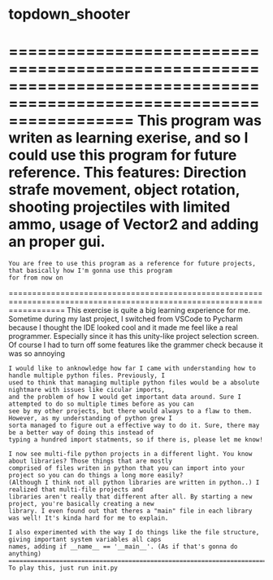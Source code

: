 # topdown_shooter
=====================================================================================================================
    This program was writen as learning exerise, and so I could use this program for future reference.
    This features: Direction strafe movement, object rotation, shooting projectiles with limited ammo, usage of Vector2
    and adding an proper gui.
========================================================================================================================
    You are free to use this program as a reference for future projects, that basically how I'm gonna use this program
    for from now on
========================================================================================================================
    This exercise is quite a big learning experience for me. Sometime during my last project, I switched from VSCode to
    Pycharm because I thought the IDE looked cool and it made me feel like a real programmer. Especially since it has
    this unity-like project selection screen. Of course I had to turn off some features like the grammer check because
    it was so annoying
    
    I would like to anknowledge how far I came with understanding how to handle multiple python files. Previously, I 
    used to think that managing multiple python files would be a absolute nightmare with issues like cicular imports,
    and the problem of how I would get important data around. Sure I attempted to do so multiple times before as you can
    see by my other projects, but there would always to a flaw to them. However, as my understanding of python grew I
    sorta managed to figure out a effective way to do it. Sure, there may be a better way of doing this instead of
    typing a hundred import statments, so if there is, please let me know!
    
    I now see multi-file python projects in a different light. You know about libraries? Those things that are mostly
    comprised of files writen in python that you can import into your project so you can do things a long more easily?
    (Although I think not all python libraries are written in python..) I realized that multi-file projects and
    libraries aren't really that different after all. By starting a new project, you're basically creating a new 
    library. I even found out that theres a "main" file in each library was well! It's kinda hard for me to explain.
    
    I also experimented with the way I do things like the file structure, giving important system variables all caps 
    names, adding if __name__ == '__main__'. (As if that's gonna do anything)
    ===================================================================================================================
    To play this, just run init.py
